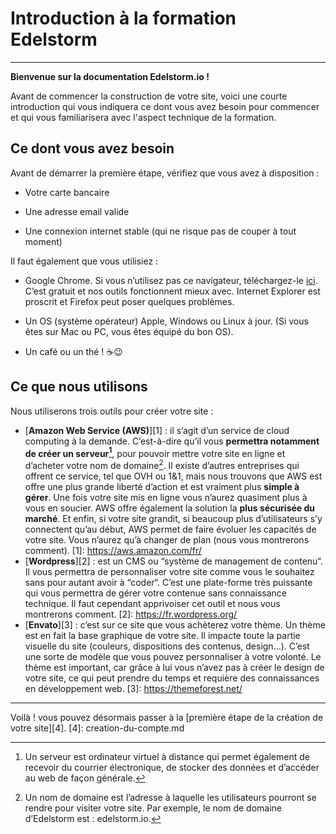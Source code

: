 # Introduction à la formation Edelstorm

***

**Bienvenue sur la documentation Edelstorm.io !**

Avant de commencer la construction de votre site, voici une courte introduction qui vous indiquera ce dont vous avez besoin pour commencer et qui vous familiarisera avec l'aspect technique de la formation. 

## Ce dont vous avez besoin

Avant de démarrer la première étape, vérifiez que vous avez à disposition :

* Votre carte bancaire

* Une adresse email valide

* Une connexion internet stable (qui ne risque pas de couper à tout moment)

Il faut également que vous utilisiez :

* Google Chrome. Si vous n’utilisez pas ce navigateur, téléchargez-le <a href="https://www.google.fr/chrome/" target="_blank">ici</a>. C’est gratuit et nos outils fonctionnent mieux avec. Internet Explorer est proscrit et Firefox peut poser quelques problèmes.

* Un OS (système opérateur) Apple, Windows ou Linux à jour. (Si vous êtes sur Mac ou PC, vous êtes équipé du bon OS).

* Un café ou un thé ! :coffee::wink:

## Ce que nous utilisons
Nous utiliserons trois outils pour créer votre site : 

  * [**Amazon Web Service (AWS)**][1] : il s’agit d’un service de cloud computing à la demande. C’est-à-dire qu’il vous **permettra notamment de créer un serveur[^1]**, pour pouvoir mettre votre site en ligne et d’acheter votre nom de domaine[^2]. 
   Il existe d’autres entreprises qui offrent ce service, tel que OVH ou 1&1, mais nous trouvons que AWS est offre une plus grande liberté d’action et est vraiment plus **simple à gérer**. Une fois votre site mis en ligne vous n’aurez quasiment plus à vous en soucier. AWS offre également la solution la **plus sécurisée du marché**. 
   Et enfin, si votre site grandit, si beaucoup plus d’utilisateurs s’y connectent qu’au début, AWS permet de faire évoluer les capacités de votre site. Vous n’aurez qu’à changer de plan (nous vous montrerons comment).
   [1]: https://aws.amazon.com/fr/
  * [**Wordpress**][2] : est un CMS ou “système de management de contenu“. Il vous permettra de personnaliser votre site comme vous le souhaitez sans pour autant avoir à “coder“. 
   C’est une plate-forme très puissante qui vous permettra de gérer votre contenue sans connaissance technique. Il faut cependant apprivoiser cet outil et nous vous montrerons comment.
   [2]: https://fr.wordpress.org/
  * [**Envato**][3] : c’est sur ce site que vous achèterez votre thème. Un thème est en fait la base graphique de votre site. Il impacte toute la partie visuelle du site (couleurs, dispositions des contenus, design…). C’est une sorte de modèle que vous pouvez personnaliser à votre volonté.
   Le thème est important, car grâce à lui vous n’avez pas à créer le design de votre site, ce qui peut prendre du temps et requière des connaissances en développement web.
  [3]: https://themeforest.net/
 [^1]: Un serveur est ordinateur virtuel à distance qui permet également de recevoir du courrier électronique, de stocker des données et d’accéder au web de façon générale.
 [^2]: Un nom de domaine est l’adresse à laquelle les utilisateurs pourront se rendre pour visiter votre site. Par exemple, le nom de domaine d’Edelstorm est : edelstorm.io.


***
Voilà ! vous pouvez désormais passer à la [première étape de la création de votre site][4].
[4]: creation-du-compte.md
